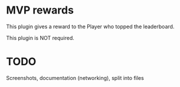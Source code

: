 # MVP rewards

This plugin gives a reward to the Player who topped the leaderboard.

This plugin is NOT required.

# TODO

Screenshots, documentation (networking), split into files